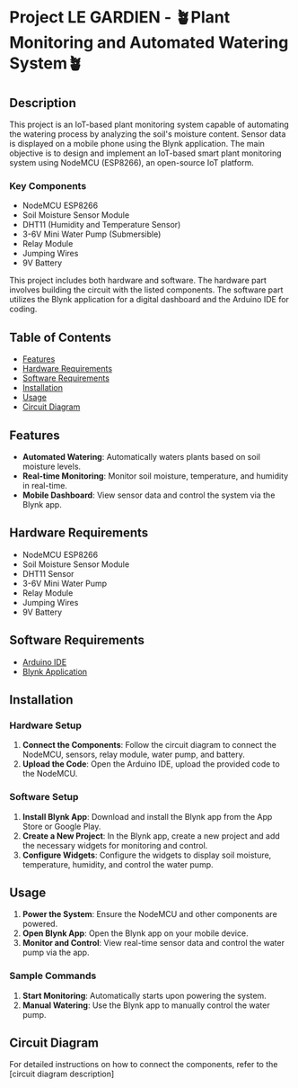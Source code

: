 # Project LE GARDIEN - 🪴Plant Monitoring and Automated Watering System🪴


## Description


This project is an IoT-based plant monitoring system capable of automating the watering process by analyzing the soil's moisture content. Sensor data is displayed on a mobile phone using the Blynk application. The main objective is to design and implement an IoT-based smart plant monitoring system using NodeMCU (ESP8266), an open-source IoT platform.

### Key Components

- NodeMCU ESP8266
- Soil Moisture Sensor Module
- DHT11 (Humidity and Temperature Sensor)
- 3-6V Mini Water Pump (Submersible)
- Relay Module
- Jumping Wires
- 9V Battery

This project includes both hardware and software. The hardware part involves building the circuit with the listed components. The software part utilizes the Blynk application for a digital dashboard and the Arduino IDE for coding.

## Table of Contents

- [Features](#features)
- [Hardware Requirements](#hardware-requirements)
- [Software Requirements](#software-requirements)
- [Installation](#installation)
- [Usage](#usage)
- [Circuit Diagram](#circuit-diagram)


## Features

- **Automated Watering**: Automatically waters plants based on soil moisture levels.
- **Real-time Monitoring**: Monitor soil moisture, temperature, and humidity in real-time.
- **Mobile Dashboard**: View sensor data and control the system via the Blynk app.

## Hardware Requirements

- NodeMCU ESP8266
- Soil Moisture Sensor Module
- DHT11 Sensor
- 3-6V Mini Water Pump
- Relay Module
- Jumping Wires
- 9V Battery

## Software Requirements

- [Arduino IDE](https://www.arduino.cc/en/software)
- [Blynk Application](https://blynk.io/)

## Installation

### Hardware Setup

1. **Connect the Components**: Follow the circuit diagram to connect the NodeMCU, sensors, relay module, water pump, and battery.
2. **Upload the Code**: Open the Arduino IDE, upload the provided code to the NodeMCU. 

### Software Setup

1. **Install Blynk App**: Download and install the Blynk app from the App Store or Google Play.
2. **Create a New Project**: In the Blynk app, create a new project and add the necessary widgets for monitoring and control.
3. **Configure Widgets**: Configure the widgets to display soil moisture, temperature, humidity, and control the water pump.

## Usage

1. **Power the System**: Ensure the NodeMCU and other components are powered.
2. **Open Blynk App**: Open the Blynk app on your mobile device.
3. **Monitor and Control**: View real-time sensor data and control the water pump via the app.

### Sample Commands

1. **Start Monitoring**: Automatically starts upon powering the system.
2. **Manual Watering**: Use the Blynk app to manually control the water pump.

## Circuit Diagram

For detailed instructions on how to connect the components, refer to the [circuit diagram description]

